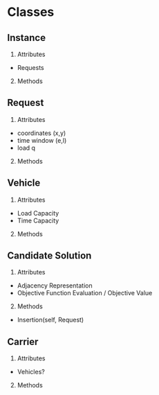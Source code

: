 # Classes
## Instance
1. Attributes
* Requests

2. Methods

## Request
1. Attributes
* coordinates (x,y)
* time window (e,l)
* load q

2. Methods

## Vehicle
1. Attributes
* Load Capacity
* Time Capacity
2. Methods

## Candidate Solution
1. Attributes
* Adjacency Representation
* Objective Function Evaluation / Objective Value
2. Methods
* Insertion(self, Request)

## Carrier
1. Attributes
* Vehicles?
2. Methods